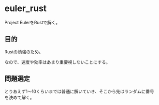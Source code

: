 # euler_rust
Project EulerをRustで解く。

## 目的
Rustの勉強のため。

なので、速度や効率はあまり重要視しないことにする。

## 問題選定
とりあえず1～10くらいまでは普通に解いていき、そこから先はランダムに番号を決めて解く。
